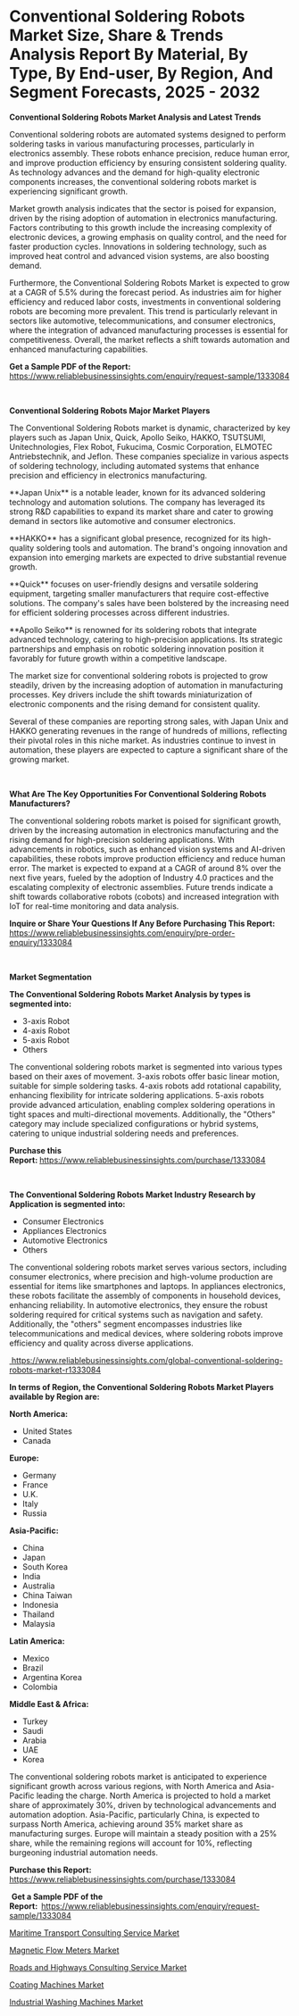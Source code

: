 <p><h1>Conventional Soldering Robots Market Size, Share & Trends Analysis Report By Material, By Type, By End-user, By Region, And Segment Forecasts, 2025 - 2032</h1></p><p><strong>Conventional Soldering Robots Market Analysis and Latest Trends</strong></p>
<p><p>Conventional soldering robots are automated systems designed to perform soldering tasks in various manufacturing processes, particularly in electronics assembly. These robots enhance precision, reduce human error, and improve production efficiency by ensuring consistent soldering quality. As technology advances and the demand for high-quality electronic components increases, the conventional soldering robots market is experiencing significant growth.</p><p>Market growth analysis indicates that the sector is poised for expansion, driven by the rising adoption of automation in electronics manufacturing. Factors contributing to this growth include the increasing complexity of electronic devices, a growing emphasis on quality control, and the need for faster production cycles. Innovations in soldering technology, such as improved heat control and advanced vision systems, are also boosting demand.</p><p>Furthermore, the Conventional Soldering Robots Market is expected to grow at a CAGR of 5.5% during the forecast period. As industries aim for higher efficiency and reduced labor costs, investments in conventional soldering robots are becoming more prevalent. This trend is particularly relevant in sectors like automotive, telecommunications, and consumer electronics, where the integration of advanced manufacturing processes is essential for competitiveness. Overall, the market reflects a shift towards automation and enhanced manufacturing capabilities.</p></p>
<p><strong>Get a Sample PDF of the Report:&nbsp;</strong> <a href="https://www.reliablebusinessinsights.com/enquiry/request-sample/1333084?utm_campaign=2446&utm_medium=2&utm_source=Github&utm_content=ia&utm_term=24032025&utm_id=conventional-soldering-robots">https://www.reliablebusinessinsights.com/enquiry/request-sample/1333084</a></p>
<p>&nbsp;</p>
<p><strong>Conventional Soldering Robots Major Market Players</strong></p>
<p><p>The Conventional Soldering Robots market is dynamic, characterized by key players such as Japan Unix, Quick, Apollo Seiko, HAKKO, TSUTSUMI, Unitechnologies, Flex Robot, Fukucima, Cosmic Corporation, ELMOTEC Antriebstechnik, and Jeflon. These companies specialize in various aspects of soldering technology, including automated systems that enhance precision and efficiency in electronics manufacturing.</p><p>**Japan Unix** is a notable leader, known for its advanced soldering technology and automation solutions. The company has leveraged its strong R&D capabilities to expand its market share and cater to growing demand in sectors like automotive and consumer electronics. </p><p>**HAKKO** has a significant global presence, recognized for its high-quality soldering tools and automation. The brand's ongoing innovation and expansion into emerging markets are expected to drive substantial revenue growth. </p><p>**Quick** focuses on user-friendly designs and versatile soldering equipment, targeting smaller manufacturers that require cost-effective solutions. The company's sales have been bolstered by the increasing need for efficient soldering processes across different industries.</p><p>**Apollo Seiko** is renowned for its soldering robots that integrate advanced technology, catering to high-precision applications. Its strategic partnerships and emphasis on robotic soldering innovation position it favorably for future growth within a competitive landscape.</p><p>The market size for conventional soldering robots is projected to grow steadily, driven by the increasing adoption of automation in manufacturing processes. Key drivers include the shift towards miniaturization of electronic components and the rising demand for consistent quality. </p><p>Several of these companies are reporting strong sales, with Japan Unix and HAKKO generating revenues in the range of hundreds of millions, reflecting their pivotal roles in this niche market. As industries continue to invest in automation, these players are expected to capture a significant share of the growing market.</p></p>
<p>&nbsp;</p>
<p><strong>What Are The Key Opportunities For Conventional Soldering Robots Manufacturers?</strong></p>
<p><p>The conventional soldering robots market is poised for significant growth, driven by the increasing automation in electronics manufacturing and the rising demand for high-precision soldering applications. With advancements in robotics, such as enhanced vision systems and AI-driven capabilities, these robots improve production efficiency and reduce human error. The market is expected to expand at a CAGR of around 8% over the next five years, fueled by the adoption of Industry 4.0 practices and the escalating complexity of electronic assemblies. Future trends indicate a shift towards collaborative robots (cobots) and increased integration with IoT for real-time monitoring and data analysis.</p></p>
<p><strong>Inquire or Share Your Questions If Any Before Purchasing This Report:</strong> <a href="https://www.reliablebusinessinsights.com/enquiry/pre-order-enquiry/1333084?utm_campaign=2446&utm_medium=2&utm_source=Github&utm_content=ia&utm_term=24032025&utm_id=conventional-soldering-robots">https://www.reliablebusinessinsights.com/enquiry/pre-order-enquiry/1333084</a></p>
<p>&nbsp;</p>
<p><strong>Market Segmentation</strong></p>
<p><strong>The Conventional Soldering Robots Market Analysis by types is segmented into:</strong></p>
<p><ul><li>3-axis Robot</li><li>4-axis Robot</li><li>5-axis Robot</li><li>Others</li></ul></p>
<p><p>The conventional soldering robots market is segmented into various types based on their axes of movement. 3-axis robots offer basic linear motion, suitable for simple soldering tasks. 4-axis robots add rotational capability, enhancing flexibility for intricate soldering applications. 5-axis robots provide advanced articulation, enabling complex soldering operations in tight spaces and multi-directional movements. Additionally, the "Others" category may include specialized configurations or hybrid systems, catering to unique industrial soldering needs and preferences.</p></p>
<p><strong>Purchase this Report:&nbsp;</strong><a href="https://www.reliablebusinessinsights.com/purchase/1333084?utm_campaign=2446&utm_medium=2&utm_source=Github&utm_content=ia&utm_term=24032025&utm_id=conventional-soldering-robots">https://www.reliablebusinessinsights.com/purchase/1333084</a></p>
<p>&nbsp;</p>
<p><strong>The Conventional Soldering Robots Market Industry Research by Application is segmented into:</strong></p>
<p><ul><li>Consumer Electronics</li><li>Appliances Electronics</li><li>Automotive Electronics</li><li>Others</li></ul></p>
<p><p>The conventional soldering robots market serves various sectors, including consumer electronics, where precision and high-volume production are essential for items like smartphones and laptops. In appliances electronics, these robots facilitate the assembly of components in household devices, enhancing reliability. In automotive electronics, they ensure the robust soldering required for critical systems such as navigation and safety. Additionally, the "others" segment encompasses industries like telecommunications and medical devices, where soldering robots improve efficiency and quality across diverse applications.</p></p>
<p><a href="https://www.reliablebusinessinsights.com/global-conventional-soldering-robots-market-r1333084?utm_campaign=2446&utm_medium=2&utm_source=Github&utm_content=ia&utm_term=24032025&utm_id=conventional-soldering-robots">&nbsp;https://www.reliablebusinessinsights.com/global-conventional-soldering-robots-market-r1333084</a></p>
<p><strong>In terms of Region, the Conventional Soldering Robots Market Players available by Region are:</strong></p>
<p>
    <p> <strong> North America: </strong>
        <ul>
            <li>United States</li>
            <li>Canada</li>
        </ul>
        </p> 
    <p> <strong> Europe: </strong>
        <ul>
            <li>Germany</li>
            <li>France</li>
            <li>U.K.</li>
            <li>Italy</li>
            <li>Russia</li>
        </ul>
        </p> 
    <p> <strong> Asia-Pacific: </strong>
        <ul>
            <li>China</li>
            <li>Japan</li>
            <li>South Korea</li>
            <li>India</li>
            <li>Australia</li>
            <li>China Taiwan</li>
            <li>Indonesia</li>
            <li>Thailand</li>
            <li>Malaysia</li>
        </ul>
        </p> 
    <p> <strong> Latin America: </strong>
        <ul>
            <li>Mexico</li>
            <li>Brazil</li>
            <li>Argentina Korea</li>
            <li>Colombia</li>
        </ul>
        </p> 
    <p> <strong> Middle East & Africa: </strong>
        <ul>
            <li>Turkey</li>
            <li>Saudi</li>
            <li>Arabia</li>
            <li>UAE</li>
            <li>Korea</li>
        </ul>
    </p>
    </p>
<p><p>The conventional soldering robots market is anticipated to experience significant growth across various regions, with North America and Asia-Pacific leading the charge. North America is projected to hold a market share of approximately 30%, driven by technological advancements and automation adoption. Asia-Pacific, particularly China, is expected to surpass North America, achieving around 35% market share as manufacturing surges. Europe will maintain a steady position with a 25% share, while the remaining regions will account for 10%, reflecting burgeoning industrial automation needs.</p></p>
<p><strong>Purchase this Report: </strong><a href="https://www.reliablebusinessinsights.com/purchase/1333084?utm_campaign=2446&utm_medium=2&utm_source=Github&utm_content=ia&utm_term=24032025&utm_id=conventional-soldering-robots">https://www.reliablebusinessinsights.com/purchase/1333084</a></p>
<p>&nbsp;<strong>Get a Sample PDF of the Report:&nbsp;&nbsp;</strong><a href="https://www.reliablebusinessinsights.com/enquiry/request-sample/1333084?utm_campaign=2446&utm_medium=2&utm_source=Github&utm_content=ia&utm_term=24032025&utm_id=conventional-soldering-robots">https://www.reliablebusinessinsights.com/enquiry/request-sample/1333084</a></p>
<p><strong></strong></p>
<p><p><a href="https://github.com/kaganalcinwv/Market-Research-Report-List-1/blob/main/maritime-transport-consulting-service-market.md?utm_campaign=2446&utm_medium=2&utm_source=Github&utm_content=ia&utm_term=24032025&utm_id=conventional-soldering-robots">Maritime Transport Consulting Service Market</a></p><p><a href="https://www.linkedin.com/pulse/magnetic-flow-meters-market-overview-expected-growth-48-cagr-bpc7e?utm_campaign=2446&utm_medium=2&utm_source=Github&utm_content=ia&utm_term=24032025&utm_id=conventional-soldering-robots">Magnetic Flow Meters Market</a></p><p><a href="https://github.com/janustabarf2/Market-Research-Report-List-1/blob/main/roads-and-highways-consulting-service-market.md?utm_campaign=2446&utm_medium=2&utm_source=Github&utm_content=ia&utm_term=24032025&utm_id=conventional-soldering-robots">Roads and Highways Consulting Service Market</a></p><p><a href="https://www.linkedin.com/pulse/mapping-coating-machines-market-trends-challenges-breakthroughs-dtqpe?utm_campaign=2446&utm_medium=2&utm_source=Github&utm_content=ia&utm_term=24032025&utm_id=conventional-soldering-robots">Coating Machines Market</a></p><p><a href="https://www.linkedin.com/pulse/extensive-analysis-industrial-washing-machines-market-anticipated-j9v8e?utm_campaign=2446&utm_medium=2&utm_source=Github&utm_content=ia&utm_term=24032025&utm_id=conventional-soldering-robots">Industrial Washing Machines Market</a></p></p>